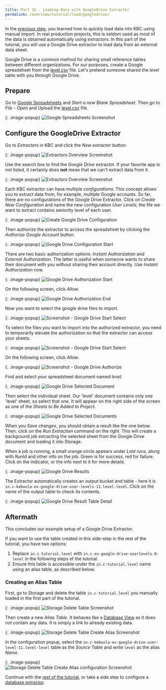 ```yaml
---
title: Part 1b - Loading Data with GoogleDrive Extractor
permalink: /overview/tutorial/load/googledrive/
---
```


In the [previous step](/overview/tutorial/load/), you learned how to quickly load data into KBC using manual import.
In real production projects, this is seldom used as most of the data is obtained automatically using *extractors*.
In this part of the tutorial, you will use a Google Drive extractor to load data from an external data sheet.

Google Drive is a common method for sharing small reference tables between different organizations.
For our purposes, create a Google spreadsheet from the [level.csv](/overview/tutorial/level.csv) file.
Let's pretend someone shared the *level* table with you through Google Drive.

## Prepare
Go to [Google Spreadsheets](https://docs.google.com/spreadsheets/) and *Start a new Blank Spreadsheet*. Then go to
*File* - *Open* and Upload the [level.csv](/overview/tutorial/level.csv) file.

{: .image-popup}
![Google Spreadsheets Screenshot](/overview/tutorial/load/google-drive-spreadsheet.png)


## Configure the GoogleDrive Extractor

Go to *Extractors* in KBC and click the *New extractor* button:

{: .image-popup}
![Extractors Overview Screenshot](/overview/tutorial/load/extractor-intro-0.png)

Use the search box to find the *Google Drive* extractor. If your favorite app is not listed, it
certainly does **not** mean that we can't extract data from it.

{: .image-popup}
![Extractors Overview Screenshot](/overview/tutorial/load/extractor-intro.png)

Each KBC extractor can have multiple *configurations*. This concept allows you to extract data from, for example,
multiple Google accounts. So far, there are no configurations of the Google Drive Extractor.
Click on *Create New Configuration* and name the new configuration *User Levels*; the file we
want to extract contains seniority level of each user.

{: .image-popup}
![Create Google Drive Configuration](/overview/tutorial/load/extractor-google-drive-create.png)

Then authorize the extractor to access the spreadsheet by clicking the *Authorize Google Account* button.

{: .image-popup}
![Google Drive Configuration Start](/overview/tutorial/load/extractor-google-drive-intro.png)

There are two basic authorization options: *Instant Authorization* and *External Authorization*. The latter is
useful when someone wants to share their document with you without sharing their account directly.
Use *Instant Authorization* now.

{: .image-popup}
![Google Drive Authorization Start](/overview/tutorial/load/extractor-google-drive-authorize.png)

On the following screen, click *Allow*.

{: .image-popup}
![Google Drive Authorization End](/overview/tutorial/load/extractor-google-drive-authorize-2.png)

Now you want to select the google drive files to import.

{: .image-popup}
![Screenshot - Google Drive Start Select](/overview/tutorial/load/extractor-google-drive-select.png)

To select the files you want to import into the authorized extractor, you need to temporarily elevate the
authorization so that the extractor can access your sheets.

{: .image-popup}
![Screenshot - Google Drive Start Select](/overview/tutorial/load/extractor-google-drive-select-2.png)

On the following screen, click *Allow*.

{: .image-popup}
![Screenshot - Google Drive Authorize](/overview/tutorial/load/extractor-google-drive-select-3.png)

Find and select your spreadsheet document named *level*.

{: .image-popup}
![Google Drive Selected Document](/overview/tutorial/load/extractor-google-drive-selected.png)

Then select the individual sheet. Our 'level' document contains only one 'level' sheet, so select that one.
It will appear on the right side of the screen as one of the *Sheets to Be Added to Project*.

{: .image-popup}
![Google Drive Selected Documents](/overview/tutorial/load/extractor-google-drive-select-sheets.png)

When you *Save changes*, you should obtain a result like the one below. Then, click on the *Run Extraction* command on the right.
This will create a background job extracting the selected sheet from the Google Drive document
and loading it into Storage.

When a job is running, a small orange circle appears under *Last runs*, along with RunId and other info on the job.
Green is for success, red for failure. Click on the indicator, or the info next to it for more details.

{: .image-popup}
![Google Drive Results](/overview/tutorial/load/extractor-google-drive-result.png)

The Extractor automatically creates an output bucket and table - here it is
`in.c-keboola-ex-google-drive-user-levels-11.level-level`. Click on the name of the output table to check its contents.

{: .image-popup}
![Google Drive Result Table Detail](/overview/tutorial/load/extractor-google-drive-table-detail.png)

## Aftermath

This concludes our example setup of a Google Drive Extractor.

If you want to use the table created in this side-step in the rest of the tutorial, you have two options:

1. Replace `in.c-tutorial.level` with `in.c-ex-google-drive-userlevels.0-level` in the following steps of the tutorial.
2. Ensure this table is accessible under the `in.c-tutorial.level` name using an alias table, as described below.

### Creating an Alias Table

First, go to Storage and delete the table `in.c-tutorial.level` you manually loaded in the first part of the tutorial.

{: .image-popup}
![Storage Delete Table Screenshot](/overview/tutorial/load/storage-delete-table.png)

Then create a new *Alias Table*. It behaves like a [Database View](https://en.wikipedia.org/wiki/View_(SQL))
as it does not contain any data. It is simply a link to already existing data.

{: .image-popup}
![Storage Delete Table Create Alias Screenshot](/overview/tutorial/load/storage-create-alias.png)

In the configuration popup, select the `in.c-keboola-ex-google-drive-user-level-11.level-level` table as
the *Source Table* and write `level` as the alias *Name*.

{: .image-popup}
![Storage Delete Table Create Alias configuration Screenshot](/overview/tutorial/load/storage-create-alias-2.png)

Continue with the [rest of the tutorial](/overview/tutorial/manipulate/), or take a side step
to configure a [database extractor](/overview/tutorial/load/database/).

